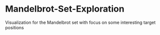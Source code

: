 # Mandelbrot-Set-Exploration
Visualization for the Mandelbrot set with focus on some interesting target positions
